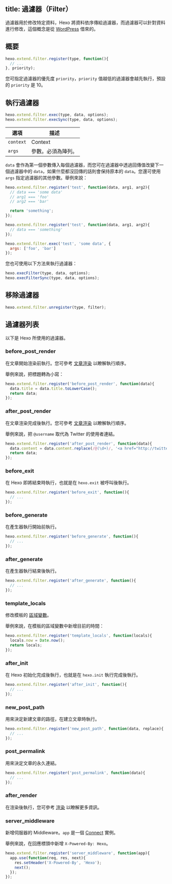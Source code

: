 title: 過濾器（Filter）
---
過濾器用於修改特定資料，Hexo 將資料依序傳給過濾器，而過濾器可以針對資料進行修改，這個概念是從 [WordPress](http://codex.wordpress.org/Plugin_API#Filters) 借來的。

## 概要

``` js
hexo.extend.filter.register(type, function(){
  // ...
}, priority);
```

您可指定過濾器的優先度 `priority`，`priority` 值越低的過濾器會越先執行，預設的 `priority` 是 10。

## 執行過濾器

``` js
hexo.extend.filter.exec(type, data, options);
hexo.extend.filter.execSync(type, data, options);
```

選項 | 描述
--- | ---
`context` | Context
`args` | 參數。必須為陣列。

`data` 會作為第一個參數傳入每個過濾器，而您可在過濾器中透過回傳值改變下一個過濾器中的 `data`，如果什麼都沒回傳的話則會保持原本的 `data`。您還可使用 `args` 指定過濾器的其他參數。舉例來說：

``` js
hexo.extend.filter.register('test', function(data, arg1, arg2){
  // data === 'some data'
  // arg1 === 'foo'
  // arg2 === 'bar'

  return 'something';
});

hexo.extend.filter.register('test', function(data, arg1, arg2){
  // data === 'something'
});

hexo.extend.filter.exec('test', 'some data', {
  args: ['foo', 'bar']
});
```

您也可使用以下方法來執行過濾器：

``` js
hexo.execFilter(type, data, options);
hexo.execFilterSync(type, data, options);
```

## 移除過濾器

``` js
hexo.extend.filter.unregister(type, filter);
```

## 過濾器列表

以下是 Hexo 所使用的過濾器。

### before_post_render

在文章開始渲染前執行。您可參考 [文章渲染](posts.html#渲染) 以瞭解執行順序。

舉例來說，把標題轉為小寫：

``` js
hexo.extend.filter.register('before_post_render', function(data){
  data.title = data.title.toLowerCase();
  return data;
});
```

### after_post_render

在文章渲染完成後執行。您可參考 [文章渲染](posts.html#渲染) 以瞭解執行順序。

舉例來說，把 `@username` 取代為 Twitter 的使用者連結。

``` js
hexo.extend.filter.register('after_post_render', function(data){
  data.content = data.content.replace(/@(\d+)/, '<a href="http://twitter.com/$1">#$1</a>');
  return data;
});
```

### before_exit

在 Hexo 即將結束時執行，也就是在 `hexo.exit` 被呼叫後執行。

``` js
hexo.extend.filter.register('before_exit', function(){
  // ...
});
```

### before_generate

在產生器執行開始前執行。

``` js
hexo.extend.filter.register('before_generate', function(){
  // ...
});
```

### after_generate

在產生器執行結束後執行。

``` js
hexo.extend.filter.register('after_generate', function(){
  // ...
});
```

### template_locals

修改模板的 [區域變數](../docs/variables.html)。

舉例來說，在模板的區域變數中新增目前的時間：

``` js
hexo.extend.filter.register('template_locals', function(locals){
  locals.now = Date.now();
  return locals;
});
```

### after_init

在 Hexo 初始化完成後執行，也就是在 `hexo.init` 執行完成後執行。

``` js
hexo.extend.filter.register('after_init', function(){
  // ...
});
```

### new_post_path

用來決定新建文章的路徑，在建立文章時執行。

``` js
hexo.extend.filter.register('new_post_path', function(data, replace){
  // ...
});
```

### post_permalink

用來決定文章的永久連結。

``` js
hexo.extend.filter.register('post_permalink', function(data){
  // ...
});
```

### after_render

在渲染後執行，您可參考 [渲染](rendering.html#after_render_過濾器) 以瞭解更多資訊。

### server_middleware

新增伺服器的 Middleware。`app` 是一個 [Connect] 實例。

舉例來說，在回應標頭中新增 `X-Powered-By: Hexo`。

``` js
hexo.extend.filter.register('server_middleware', function(app){
  app.use(function(req, res, next){
    res.setHeader('X-Powered-By', 'Hexo');
    next();
  });
});
```

[Connect]: https://github.com/senchalabs/connect
